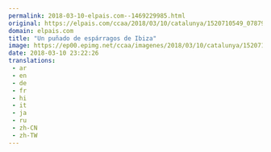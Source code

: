 ```yaml
---
permalink: 2018-03-10-elpais.com--1469229985.html
original: https://elpais.com/ccaa/2018/03/10/catalunya/1520710549_078794.html#?ref=rss&format=simple&link=link
domain: elpais.com
title: "Un puñado de espárragos de Ibiza"
image: https://ep00.epimg.net/ccaa/imagenes/2018/03/10/catalunya/1520710549_078794_1520713964_rrss_normal.jpg
date: 2018-03-10 23:22:26
translations: 
 - ar
 - en
 - de
 - fr
 - hi
 - it
 - ja
 - ru
 - zh-CN
 - zh-TW
---
```


